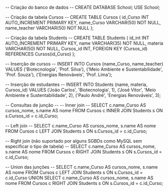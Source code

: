 -- Criação do banco de dados --
CREATE DATABASE School;
USE School;

-- Criação da tabela Cursos --
CREATE TABLE Cursos (
  id_Curso INT AUTO_INCREMENT PRIMARY KEY,
  name_Curso VARCHAR(50) NOT NULL,
  name_teacher VARCHAR(50) NOT NULL
);

-- Criação da tabela Students --
CREATE TABLE Students (
  id_int INT AUTO_INCREMENT PRIMARY KEY,
  name VARCHAR(35) NOT NULL,
  materia VARCHAR(50) NOT NULL,
  Cursos_id INT,
  FOREIGN KEY (Cursos_id) REFERENCES Cursos(id_Curso)
);

-- Inserção de cursos --
INSERT INTO Cursos (name_Curso, name_teacher) VALUES
('Biotecnologia', 'Prof. Silva'),
('Meio Ambiente e Sustentabilidade', 'Prof. Souza'),
('Energias Renováveis', 'Prof. Lima');

-- Inserção de estudantes --
INSERT INTO Students (name, materia, Cursos_id) VALUES
('João Carlos', 'Biotecnologia', 1),
('José Vitor', 'Meio Ambiente e Sustentabilidade', 2),
('Paulo André', 'Energias Renováveis', 3);

-- Consultas de junção --
-- Inner join --
SELECT c.name_Curso AS cursos_nome, s.name AS nome
FROM Cursos c
INNER JOIN Students s ON s.Cursos_id = c.id_Curso;

-- Left join --
SELECT c.name_Curso AS cursos_nome, s.name AS nome
FROM Cursos c
LEFT JOIN Students s ON s.Cursos_id = c.id_Curso;

-- Right join (não suportado por alguns SGBDs como MySQL sem especificar o tipo de tabela) --
SELECT c.name_Curso AS cursos_nome, s.name AS nome
FROM Cursos c
RIGHT JOIN Students s ON s.Cursos_id = c.id_Curso;

-- Union das junções --
SELECT c.name_Curso AS cursos_nome, s.name AS nome
FROM Cursos c
LEFT JOIN Students s ON s.Cursos_id = c.id_Curso
UNION
SELECT c.name_Curso AS cursos_nome, s.name AS nome
FROM Cursos c
RIGHT JOIN Students s ON s.Cursos_id = c.id_Curso;
